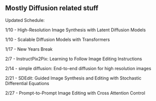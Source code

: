 ## Mostly Diffusion related stuff 


Updated Schedule: 

1/10 - High-Resolution Image Synthesis with Latent Diffusion Models 

1/10 - Scalable Diffusion Models with Transformers

1/17 - New Years Break

2/7 - InstructPix2Pix: Learning to Follow Image Editing Instructions

2/14 - simple diffusion: End-to-end diffusion for high resolution images

2/21 - SDEdit: Guided Image Synthesis and Editing with Stochastic Differential Equations

2/27 - Prompt-to-Prompt Image Editing with Cross Attention Control
